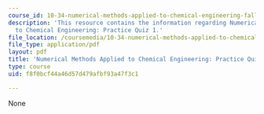 ```yaml
---
course_id: 10-34-numerical-methods-applied-to-chemical-engineering-fall-2015
description: 'This resource contains the information regarding Numerical Methods Applied
  to Chemical Engineering: Practice Quiz 1.'
file_location: /coursemedia/10-34-numerical-methods-applied-to-chemical-engineering-fall-2015/f8f0bcf44a46d57d479afbf93a47f3c1_MIT10_34F15_Quiz1.pdf
file_type: application/pdf
layout: pdf
title: 'Numerical Methods Applied to Chemical Engineering: Practice Quiz 1'
type: course
uid: f8f0bcf44a46d57d479afbf93a47f3c1

---
```

None